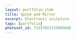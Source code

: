 ```yaml
---
layout: portfolio-item
title: Spine and Mirror
excerpt: Electronic sculpture.
tags: [portfolio]
photoset_id: 72157651135085646
---
```

